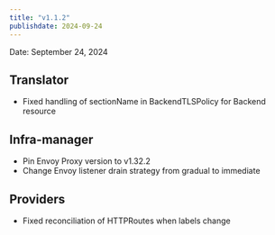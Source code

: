 ```yaml
---
title: "v1.1.2"
publishdate: 2024-09-24
---
```


Date: September 24, 2024

## Translator
- Fixed handling of sectionName in BackendTLSPolicy for Backend resource

## Infra-manager
- Pin Envoy Proxy version to v1.32.2
- Change Envoy listener drain strategy from gradual to immediate

## Providers
- Fixed reconciliation of HTTPRoutes when labels change

